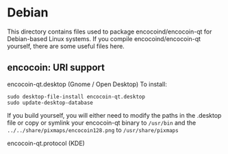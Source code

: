 
Debian
====================
This directory contains files used to package encocoind/encocoin-qt
for Debian-based Linux systems. If you compile encocoind/encocoin-qt yourself, there are some useful files here.

## encocoin: URI support ##


encocoin-qt.desktop  (Gnome / Open Desktop)
To install:

	sudo desktop-file-install encocoin-qt.desktop
	sudo update-desktop-database

If you build yourself, you will either need to modify the paths in
the .desktop file or copy or symlink your encocoin-qt binary to `/usr/bin`
and the `../../share/pixmaps/encocoin128.png` to `/usr/share/pixmaps`

encocoin-qt.protocol (KDE)

